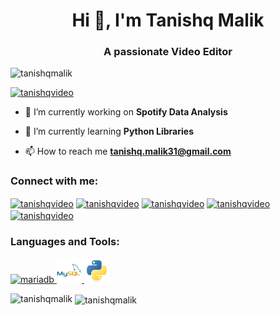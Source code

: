 <h1 align="center">Hi 👋, I'm Tanishq Malik</h1>
<h3 align="center">A passionate Video Editor</h3>

<p align="left"> <img src="https://komarev.com/ghpvc/?username=tanishqmalik&label=Profile%20views&color=0e75b6&style=flat" alt="tanishqmalik" /> </p>

<p align="left"> <a href="https://twitter.com/tanishqvideo" target="blank"><img src="https://img.shields.io/twitter/follow/tanishqvideo?logo=twitter&style=for-the-badge" alt="tanishqvideo" /></a> </p>

- 🔭 I’m currently working on **Spotify Data Analysis**

- 🌱 I’m currently learning **Python Libraries**

- 📫 How to reach me **tanishq.malik31@gmail.com**

<h3 align="left">Connect with me:</h3>
<p align="left">
<a href="https://twitter.com/tanishqvideo" target="blank"><img align="center" src="https://raw.githubusercontent.com/rahuldkjain/github-profile-readme-generator/master/src/images/icons/Social/twitter.svg" alt="tanishqvideo" height="30" width="40" /></a>
<a href="https://linkedin.com/in/tanishqmalik" target="blank"><img align="center" src="https://raw.githubusercontent.com/rahuldkjain/github-profile-readme-generator/master/src/images/icons/Social/linked-in-alt.svg" alt="tanishqvideo" height="30" width="40" /></a>
<a href="https://instagram.com/tanishqvideo" target="blank"><img align="center" src="https://raw.githubusercontent.com/rahuldkjain/github-profile-readme-generator/master/src/images/icons/Social/instagram.svg" alt="tanishqvideo" height="30" width="40" /></a>
<a href="https://www.youtube.com/c/tanishqvideo" target="blank"><img align="center" src="https://raw.githubusercontent.com/rahuldkjain/github-profile-readme-generator/master/src/images/icons/Social/youtube.svg" alt="tanishqvideo" height="30" width="40" /></a>
<a href="https://www.hackerrank.com/tanishqmalik" target="blank"><img align="center" src="https://raw.githubusercontent.com/rahuldkjain/github-profile-readme-generator/master/src/images/icons/Social/hackerrank.svg" alt="tanishqvideo" height="30" width="40" /></a>
</p>

<h3 align="left">Languages and Tools:</h3>
<p align="left"> <a href="https://mariadb.org/" target="_blank" rel="noreferrer"> <img src="https://www.vectorlogo.zone/logos/mariadb/mariadb-icon.svg" alt="mariadb" width="40" height="40"/> </a> <a href="https://www.mysql.com/" target="_blank" rel="noreferrer"> <img src="https://raw.githubusercontent.com/devicons/devicon/master/icons/mysql/mysql-original-wordmark.svg" alt="mysql" width="40" height="40"/> </a> <a href="https://www.python.org" target="_blank" rel="noreferrer"> <img src="https://raw.githubusercontent.com/devicons/devicon/master/icons/python/python-original.svg" alt="python" width="40" height="40"/> </a> </p>

<p><img align="left" src="https://github-readme-stats.vercel.app/api/top-langs?username=tanishqmalik&show_icons=true&locale=en&layout=compact" alt="tanishqmalik" /></p>

<p>&nbsp;<img align="center" src="https://github-readme-stats.vercel.app/api?username=tanishqmalik&show_icons=true&locale=en" alt="tanishqmalik" /></p>


<!--
**tanishqmalik/tanishqmalik** is a ✨ _special_ ✨ repository because its `README.md` (this file) appears on your GitHub profile.

Here are some ideas to get you started:

- 🔭 I’m currently working on ...
- 🌱 I’m currently learning ...
- 👯 I’m looking to collaborate on ...
- 🤔 I’m looking for help with ...
- 💬 Ask me about ...
- 📫 How to reach me: ...
- 😄 Pronouns: ...
- ⚡ Fun fact: ...
-->
